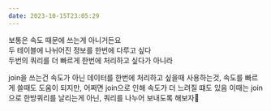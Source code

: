 ```yaml
---
date: 2023-10-15T23:05:29
---
```

보통은 속도 때문에 쓰는게 아니거든요  
두 테이블에 나뉘어진 정보를 한번에 다루고 싶다  
두번의 쿼리를 더 빠르게 한번에 처리하고 싶다가 아니라

join을 쓰는건 속도가 아닌 데이터를 한번에 처리하고 싶을때 사용하는것,
속도를 빠르게 쓸때도 도움이 되지만, 어쩌면 join으로 인해 속도가 더 느려질 떄도 있음
이때는 join으로 한방쿼리를 날리는게 아닌, 쿼리를 나누어 보내도록 해보자